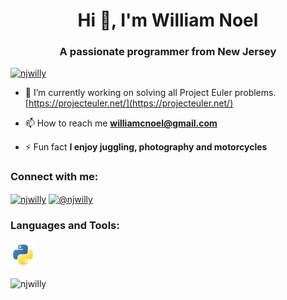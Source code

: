 <h1 align="center">Hi 👋, I'm William Noel</h1>
<h3 align="center">A passionate programmer from New Jersey</h3>

<p align="left"> <a href="https://twitter.com/njwilly" target="blank"><img src="https://img.shields.io/twitter/follow/njwilly?logo=twitter&style=for-the-badge" alt="njwilly" /></a> </p>

- 🔭 I’m currently working on solving all Project Euler problems. [https://projecteuler.net/](https://projecteuler.net/)

- 📫 How to reach me **williamcnoel@gmail.com**

- ⚡ Fun fact **I enjoy juggling, photography and motorcycles**

<h3 align="left">Connect with me:</h3>
<p align="left">
<a href="https://twitter.com/njwilly" target="blank"><img align="center" src="https://raw.githubusercontent.com/rahuldkjain/github-profile-readme-generator/master/src/images/icons/Social/twitter.svg" alt="njwilly" height="30" width="40" /></a>
<a href="https://instagram.com/@njwilly" target="blank"><img align="center" src="https://raw.githubusercontent.com/rahuldkjain/github-profile-readme-generator/master/src/images/icons/Social/instagram.svg" alt="@njwilly" height="30" width="40" /></a>
</p>

<h3 align="left">Languages and Tools:</h3>
<p align="left"> <a href="https://www.python.org" target="_blank" rel="noreferrer"> <img src="https://raw.githubusercontent.com/devicons/devicon/master/icons/python/python-original.svg" alt="python" width="40" height="40"/> </a> </p>

<p><img align="center" src="https://github-readme-streak-stats.herokuapp.com/?user=njwilly&" alt="njwilly" /></p>

